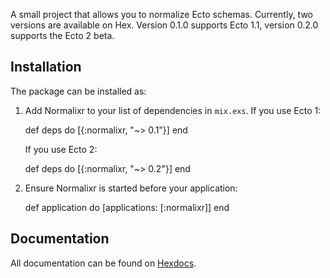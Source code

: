 A small project that allows you to normalize Ecto schemas. Currently,
two versions are available on Hex. Version 0.1.0 supports Ecto 1.1,
version 0.2.0 supports the Ecto 2 beta.

## Installation

The package can be installed as:

  1. Add Normalixr to your list of dependencies in `mix.exs`. If you use Ecto 1:

        def deps do
          [{:normalixr, "~> 0.1"}]
        end

     If you use Ecto 2:

        def deps do
          [{:normalixr, "~> 0.2"}]
        end

  2. Ensure Normalixr is started before your application:

        def application do
          [applications: [:normalixr]]
        end

## Documentation

All documentation can be found on [Hexdocs](https://hexdocs.pm/normalixr).